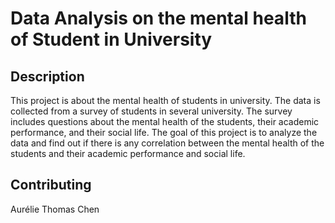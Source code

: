 # Data Analysis on the mental health of Student in University

## Description

This project is about the mental health of students in university. The data is collected from a survey of students in several university. The survey includes questions about the mental health of the students, their academic performance, and their social life. The goal of this project is to analyze the data and find out if there is any correlation between the mental health of the students and their academic performance and social life.

## Contributing

Aurélie 
Thomas Chen
